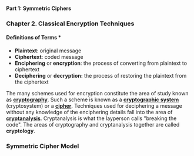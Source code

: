 #### **Part 1: Symmetric Ciphers**

### **Chapter 2. Classical Encryption Techniques**

#### Definitions of Terms *

* **Plaintext**: original message
* **Ciphertext**: coded message
* **Enciphering** or **encryption**: the process of converting from plaintext to ciphertext
* **Deciphering** or **decryption:** the process of restoring the plaintext from the ciphertext

The many schemes used for encryption constitute the area of study known as [**cryptography**](https://en.wikipedia.org/wiki/Cryptography). Such a scheme is known as a [**cryptographic system**](https://en.wikipedia.org/wiki/Cryptosystem) (cryptosystem) or a [**cipher**](https://en.wikipedia.org/wiki/Cipher). Techniques used for deciphering a message without any knowledge of the enciphering details fall into the area of [**cryptanalysis**](https://en.wikipedia.org/wiki/Cryptanalysis). Cryptanalysis is what the layperson calls "breaking the code". The areas of cryptography and cryptanalysis together are called **cryptology**.

### Symmetric Cipher Model
